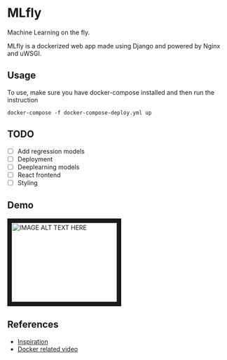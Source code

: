 # MLfly

Machine  Learning on the fly. 

MLfly is a dockerized web app made using Django and powered by Nginx and uWSGI. 

## Usage

To use, make sure you have docker-compose installed and then run the instruction

`docker-compose -f docker-compose-deploy.yml up
`

## TODO

- [ ] Add regression models
- [ ] Deployment
- [ ] Deeplearning models
- [ ] React frontend
- [ ] Styling

## Demo

<a href="http://www.youtube.com/watch?feature=player_embedded&v=Posxz73rOrI
" target="_blank"><img src="http://img.youtube.com/vi/Posxz73rOrI/0.jpg" 
alt="IMAGE ALT TEXT HERE" width="240" height="180" border="10" /></a>

## References

- [Inspiration](https://towardsdatascience.com/the-coolest-data-science-project-for-2021-778361b5d80)
- [Docker related video](https://www.youtube.com/watch?v=nh1ynJGJuT8&ab_channel=LondonAppDeveloper)

